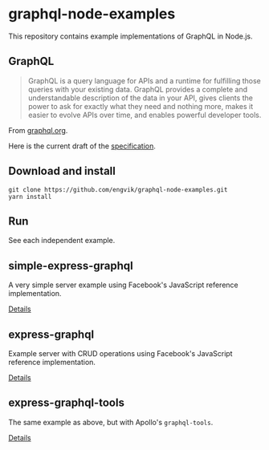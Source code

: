 # graphql-node-examples

This repository contains example implementations of GraphQL in Node.js.

## GraphQL

> GraphQL is a query language for APIs and a runtime for fulfilling those queries with your existing data. GraphQL provides a complete and understandable description of the data in your API, gives clients the power to ask for exactly what they need and nothing more, makes it easier to evolve APIs over time, and enables powerful developer tools.

From [graphql.org](http://graphql.org/).

Here is the current draft of the [specification](https://facebook.github.io/graphql/).

## Download and install

```
git clone https://github.com/engvik/graphql-node-examples.git
yarn install
```

## Run

See each independent example.

## simple-express-graphql

A very simple server example using Facebook's JavaScript reference implementation.

[Details](https://github.com/engvik/graphql-node-examples/blob/master/simple-express-graphql/README.md)

## express-graphql

Example server with CRUD operations using Facebook's JavaScript reference implementation.

[Details](https://github.com/engvik/graphql-node-examples/blob/master/express-graphql/README.md)

## express-graphql-tools

The same example as above, but with Apollo's `graphql-tools`.

[Details](https://github.com/engvik/graphql-node-examples/blob/master/express-graphql-tools/README.md)